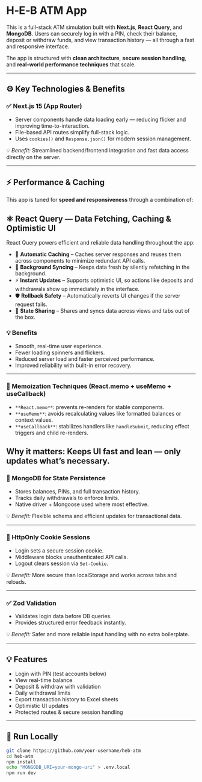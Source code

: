 # H‑E‑B ATM App

This is a full-stack ATM simulation built with **Next.js**, **React Query**, and **MongoDB**. Users can securely log in with a PIN, check their balance, deposit or withdraw funds, and view transaction history — all through a fast and responsive interface.

The app is structured with **clean architecture**, **secure session handling**, and **real-world performance techniques** that scale.

---

## ⚙️ Key Technologies & Benefits

### ✅ Next.js 15 (App Router)
- Server components handle data loading early — reducing flicker and improving time-to-interaction.
- File-based API routes simplify full-stack logic.
- Uses `cookies()` and `Response.json()` for modern session management.

💡 *Benefit:* Streamlined backend/frontend integration and fast data access directly on the server.

---
## ⚡ Performance & Caching

This app is tuned for **speed and responsiveness** through a combination of:



## ⚛️ React Query — Data Fetching, Caching & Optimistic UI

React Query powers efficient and reliable data handling throughout the app:

- 🔄 **Automatic Caching** – Caches server responses and reuses them across components to minimize redundant API calls.
- 🔁 **Background Syncing** – Keeps data fresh by silently refetching in the background.
- ⚡ **Instant Updates** – Supports optimistic UI, so actions like deposits and withdrawals show up immediately in the interface.
- 🛡️ **Rollback Safety** – Automatically reverts UI changes if the server request fails.
- 🔗 **State Sharing** – Shares and syncs data across views and tabs out of the box.

### 💡 Benefits
- Smooth, real-time user experience.
- Fewer loading spinners and flickers.
- Reduced server load and faster perceived performance.
- Improved reliability with built-in error recovery.


---

### 🧠 Memoization Techniques (React.memo + useMemo + useCallback)

- `**React.memo**`: prevents re-renders for stable components.
- `**useMemo**`: avoids recalculating values like formatted balances or context values.
- `**useCallback**`: stabilizes handlers like `handleSubmit`, reducing effect triggers and child re-renders.

**Why it matters**: Keeps UI fast and lean — only updates what’s necessary.
---

### 🧾 MongoDB for State Persistence
- Stores balances, PINs, and full transaction history.
- Tracks daily withdrawals to enforce limits.
- Native driver + Mongoose used where most effective.

💡 *Benefit:* Flexible schema and efficient updates for transactional data.

---

### 🔐 HttpOnly Cookie Sessions
- Login sets a secure session cookie.
- Middleware blocks unauthenticated API calls.
- Logout clears session via `Set-Cookie`.

💡 *Benefit:* More secure than localStorage and works across tabs and reloads.

---

### ✅ Zod Validation
- Validates login data before DB queries.
- Provides structured error feedback instantly.

💡 *Benefit:* Safer and more reliable input handling with no extra boilerplate.

---

## 💡 Features

- Login with PIN (test accounts below)
- View real-time balance
- Deposit & withdraw with validation
- Daily withdrawal limits
- Export transaction history to Excel sheets
- Optimistic UI updates
- Protected routes & secure session handling

---

## 🧪 Run Locally

```bash
git clone https://github.com/your-username/heb-atm
cd heb-atm
npm install
echo "MONGODB_URI=your-mongo-uri" > .env.local
npm run dev
